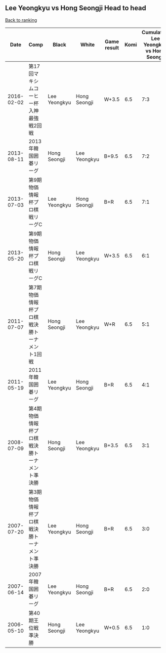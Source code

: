 ## Lee Yeongkyu vs Hong Seongji Head to head

[Back to ranking](../../index.md)




| **Date** | **Comp** | **Black** | **White** | **Game result** | **Komi** | **Cumulative Lee Yeongkyu vs Hong Seongji** | **Lee Yeongkyu streak** | **Hong Seongji streak** | 
| --- | --- | --- | --- | --- | --- | --- | --- | --- |
| 2016-02-02 | 第17回マキシムコーヒー杯入神最強戦2回戦 | Lee Yeongkyu | Hong Seongji | W+3.5 | 6.5 | 7:3 | 0 | 2 | 
| 2013-08-11 | 2013年韓国囲碁リーグ | Hong Seongji | Lee Yeongkyu | B+9.5 | 6.5 | 7:2 | 0 | 1 | 
| 2013-07-03 | 第9期物価情報杯プロ棋戦リーグC | Lee Yeongkyu | Hong Seongji | B+R | 6.5 | 7:1 | 4 | 0 | 
| 2013-05-20 | 第9期物価情報杯プロ棋戦リーグC | Hong Seongji | Lee Yeongkyu | W+3.5 | 6.5 | 6:1 | 3 | 0 | 
| 2011-07-07 | 第7期物価情報杯プロ棋戦決勝トーナメント1回戦 | Hong Seongji | Lee Yeongkyu | W+R | 6.5 | 5:1 | 2 | 0 | 
| 2011-05-19 | 2011年韓国囲碁リーグ | Lee Yeongkyu | Hong Seongji | B+R | 6.5 | 4:1 | 1 | 0 | 
| 2008-07-09 | 第4期物価情報杯プロ棋戦決勝トーナメント準決勝 | Hong Seongji | Lee Yeongkyu | B+3.5 | 6.5 | 3:1 | 0 | 1 | 
| 2007-07-20 | 第3期物価情報杯プロ棋戦決勝トーナメント準決勝 | Lee Yeongkyu | Hong Seongji | B+R | 6.5 | 3:0 | 3 | 0 | 
| 2007-06-14 | 2007年韓国囲碁リーグ | Lee Yeongkyu | Hong Seongji | B+R | 6.5 | 2:0 | 2 | 0 | 
| 2006-05-10 | 第40期王位戦準決勝 | Hong Seongji | Lee Yeongkyu | W+0.5 | 6.5 | 1:0 | 1 | 0 |




